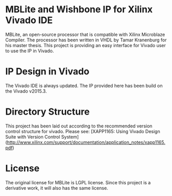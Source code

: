 # MBLite and Wishbone IP for Xilinx Vivado IDE
MBLite, an open-source processor that is compatible with Xilinx Microblaze Compiler. The processor has been written in VHDL by Tamar Kranenburg for his master thesis. This project is providing an easy interface for Vivado user to use the IP in Vivado.

# IP Design in Vivado
The Vivado IDE is always updated. The IP provided here has been build on the Vivado v2015.3.

# Directory Structure
This project has been laid out according to the recommended version control structure for vivado. Please see: [XAPP1165: Using Vivado Design Suite with Version Control System] (http://www.xilinx.com/support/documentation/application_notes/xapp1165.pdf)

# License
The original license for MBLite is LGPL license. Since this project is a derivative work, it will also has the same license.